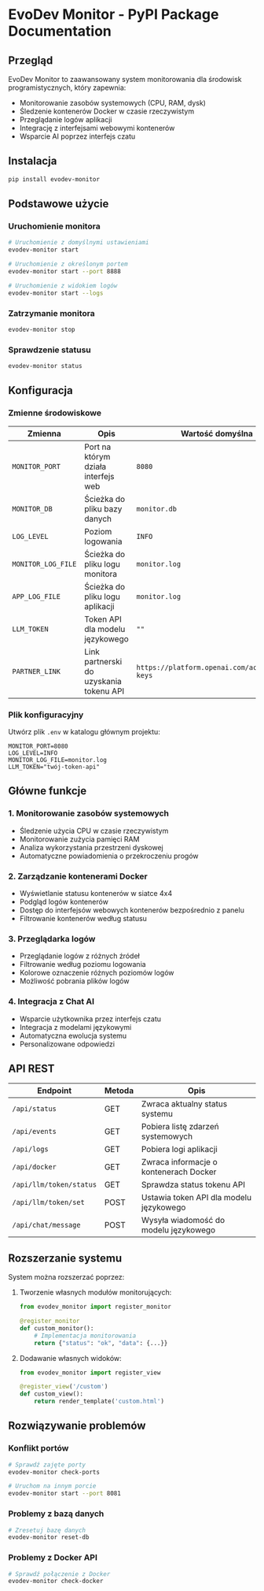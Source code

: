 # EvoDev Monitor - PyPI Package Documentation

## Przegląd

EvoDev Monitor to zaawansowany system monitorowania dla środowisk programistycznych, który zapewnia:
- Monitorowanie zasobów systemowych (CPU, RAM, dysk)
- Śledzenie kontenerów Docker w czasie rzeczywistym
- Przeglądanie logów aplikacji
- Integrację z interfejsami webowymi kontenerów
- Wsparcie AI poprzez interfejs czatu

## Instalacja

```bash
pip install evodev-monitor
```

## Podstawowe użycie

### Uruchomienie monitora

```bash
# Uruchomienie z domyślnymi ustawieniami
evodev-monitor start

# Uruchomienie z określonym portem
evodev-monitor start --port 8888

# Uruchomienie z widokiem logów
evodev-monitor start --logs
```

### Zatrzymanie monitora

```bash
evodev-monitor stop
```

### Sprawdzenie statusu

```bash
evodev-monitor status
```

## Konfiguracja

### Zmienne środowiskowe

| Zmienna | Opis | Wartość domyślna |
|---------|------|------------------|
| `MONITOR_PORT` | Port na którym działa interfejs web | `8080` |
| `MONITOR_DB` | Ścieżka do pliku bazy danych | `monitor.db` |
| `LOG_LEVEL` | Poziom logowania | `INFO` |
| `MONITOR_LOG_FILE` | Ścieżka do pliku logu monitora | `monitor.log` |
| `APP_LOG_FILE` | Ścieżka do pliku logu aplikacji | `monitor.log` |
| `LLM_TOKEN` | Token API dla modelu językowego | `""` |
| `PARTNER_LINK` | Link partnerski do uzyskania tokenu API | `https://platform.openai.com/account/api-keys` |

### Plik konfiguracyjny

Utwórz plik `.env` w katalogu głównym projektu:

```
MONITOR_PORT=8080
LOG_LEVEL=INFO
MONITOR_LOG_FILE=monitor.log
LLM_TOKEN="twój-token-api"
```

## Główne funkcje

### 1. Monitorowanie zasobów systemowych

- Śledzenie użycia CPU w czasie rzeczywistym
- Monitorowanie zużycia pamięci RAM
- Analiza wykorzystania przestrzeni dyskowej
- Automatyczne powiadomienia o przekroczeniu progów

### 2. Zarządzanie kontenerami Docker

- Wyświetlanie statusu kontenerów w siatce 4x4
- Podgląd logów kontenerów
- Dostęp do interfejsów webowych kontenerów bezpośrednio z panelu
- Filtrowanie kontenerów według statusu

### 3. Przeglądarka logów

- Przeglądanie logów z różnych źródeł
- Filtrowanie według poziomu logowania
- Kolorowe oznaczenie różnych poziomów logów
- Możliwość pobrania plików logów

### 4. Integracja z Chat AI

- Wsparcie użytkownika przez interfejs czatu
- Integracja z modelami językowymi
- Automatyczna ewolucja systemu
- Personalizowane odpowiedzi

## API REST

| Endpoint | Metoda | Opis |
|----------|--------|------|
| `/api/status` | GET | Zwraca aktualny status systemu |
| `/api/events` | GET | Pobiera listę zdarzeń systemowych |
| `/api/logs` | GET | Pobiera logi aplikacji |
| `/api/docker` | GET | Zwraca informacje o kontenerach Docker |
| `/api/llm/token/status` | GET | Sprawdza status tokenu API |
| `/api/llm/token/set` | POST | Ustawia token API dla modelu językowego |
| `/api/chat/message` | POST | Wysyła wiadomość do modelu językowego |

## Rozszerzanie systemu

System można rozszerzać poprzez:

1. Tworzenie własnych modułów monitorujących:
   ```python
   from evodev_monitor import register_monitor
   
   @register_monitor
   def custom_monitor():
       # Implementacja monitorowania
       return {"status": "ok", "data": {...}}
   ```

2. Dodawanie własnych widoków:
   ```python
   from evodev_monitor import register_view
   
   @register_view('/custom')
   def custom_view():
       return render_template('custom.html')
   ```

## Rozwiązywanie problemów

### Konflikt portów
```bash
# Sprawdź zajęte porty
evodev-monitor check-ports

# Uruchom na innym porcie
evodev-monitor start --port 8081
```

### Problemy z bazą danych
```bash
# Zresetuj bazę danych
evodev-monitor reset-db
```

### Problemy z Docker API
```bash
# Sprawdź połączenie z Docker
evodev-monitor check-docker
```
